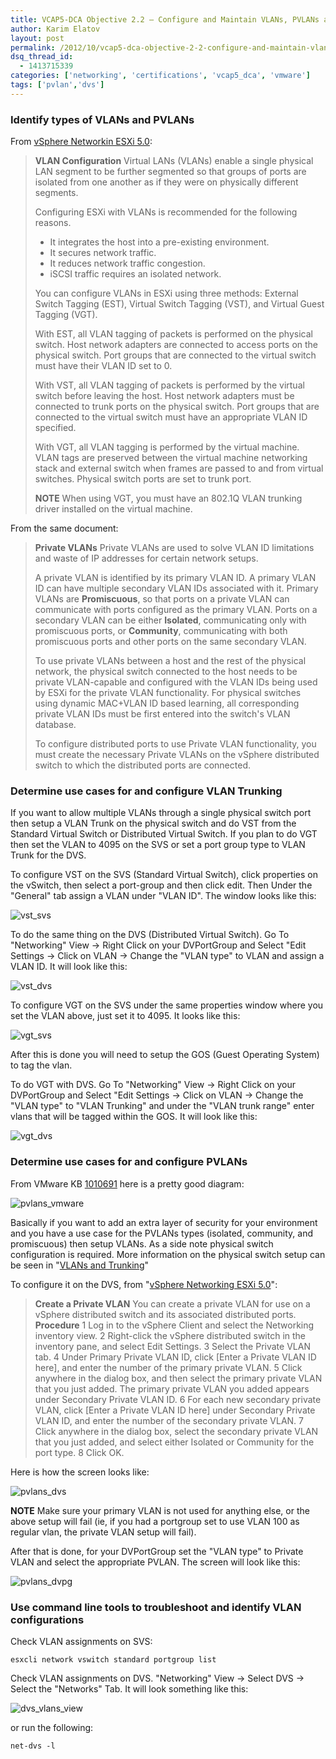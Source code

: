 ```yaml
---
title: VCAP5-DCA Objective 2.2 – Configure and Maintain VLANs, PVLANs and VLAN Settings
author: Karim Elatov
layout: post
permalink: /2012/10/vcap5-dca-objective-2-2-configure-and-maintain-vlans-pvlans-and-vlan-settings/
dsq_thread_id:
  - 1413715339
categories: ['networking', 'certifications', 'vcap5_dca', 'vmware']
tags: ['pvlan','dvs']
---
```


### Identify types of VLANs and PVLANs

From [vSphere Networkin ESXi 5.0](http://pubs.vmware.com/vsphere-50/topic/com.vmware.ICbase/PDF/vsphere-esxi-vcenter-server-50-networking-guide.pdf):

> **VLAN Configuration**
> Virtual LANs (VLANs) enable a single physical LAN segment to be further segmented so that groups of ports are isolated from one another as if they were on physically different segments.
>
> Configuring ESXi with VLANs is recommended for the following reasons.
>
> *   It integrates the host into a pre-existing environment.
> *   It secures network traffic.
> *   It reduces network traffic congestion.
> *   iSCSI traffic requires an isolated network.
>
> You can configure VLANs in ESXi using three methods: External Switch Tagging (EST), Virtual Switch Tagging (VST), and Virtual Guest Tagging (VGT).
>
> With EST, all VLAN tagging of packets is performed on the physical switch. Host network adapters are connected to access ports on the physical switch. Port groups that are connected to the virtual switch must have their VLAN ID set to 0.
>
> With VST, all VLAN tagging of packets is performed by the virtual switch before leaving the host. Host network adapters must be connected to trunk ports on the physical switch. Port groups that are connected to the virtual switch must have an appropriate VLAN ID specified.
>
> With VGT, all VLAN tagging is performed by the virtual machine. VLAN tags are preserved between the virtual machine networking stack and external switch when frames are passed to and from virtual switches. Physical switch ports are set to trunk port.
>
> **NOTE** When using VGT, you must have an 802.1Q VLAN trunking driver installed on the virtual machine.

From the same document:

> **Private VLANs**
> Private VLANs are used to solve VLAN ID limitations and waste of IP addresses for certain network setups.
>
> A private VLAN is identified by its primary VLAN ID. A primary VLAN ID can have multiple secondary VLAN IDs associated with it. Primary VLANs are **Promiscuous**, so that ports on a private VLAN can communicate with ports configured as the primary VLAN. Ports on a secondary VLAN can be either **Isolated**, communicating only with promiscuous ports, or **Community**, communicating with both promiscuous ports and other ports on the same secondary VLAN.
>
> To use private VLANs between a host and the rest of the physical network, the physical switch connected to the host needs to be private VLAN-capable and configured with the VLAN IDs being used by ESXi for the private VLAN functionality. For physical switches using dynamic MAC+VLAN ID based learning, all corresponding private VLAN IDs must be first entered into the switch's VLAN database.
>
> To configure distributed ports to use Private VLAN functionality, you must create the necessary Private VLANs on the vSphere distributed switch to which the distributed ports are connected.

### Determine use cases for and configure VLAN Trunking

If you want to allow multiple VLANs through a single physical switch port then setup a VLAN Trunk on the physical switch and do VST from the Standard Virtual Switch or Distributed Virtual Switch. If you plan to do VGT then set the VLAN to 4095 on the SVS or set a port group type to VLAN Trunk for the DVS.

To configure VST on the SVS (Standard Virtual Switch), click properties on the vSwitch, then select a port-group and then click edit. Then Under the "General" tab assign a VLAN under "VLAN ID". The window looks like this:

![vst_svs](https://github.com/elatov/uploads/raw/master/2012/09/vst_svs.png)

To do the same thing on the DVS (Distributed Virtual Switch). Go To "Networking" View -> Right Click on your DVPortGroup and Select "Edit Settings -> Click on VLAN -> Change the "VLAN type" to VLAN and assign a VLAN ID. It will look like this:

![vst_dvs](https://github.com/elatov/uploads/raw/master/2012/09/vst_dvs.png)

To configure VGT on the SVS under the same properties window where you set the VLAN above, just set it to 4095. It looks like this:

![vgt_svs](https://github.com/elatov/uploads/raw/master/2012/09/vgt_svs.png)

After this is done you will need to setup the GOS (Guest Operating System) to tag the vlan.

To do VGT with DVS. Go To "Networking" View -> Right Click on your DVPortGroup and Select "Edit Settings -> Click on VLAN -> Change the "VLAN type" to "VLAN Trunking" and under the "VLAN trunk range" enter vlans that will be tagged within the GOS. It will look like this:

![vgt_dvs](https://github.com/elatov/uploads/raw/master/2012/09/vgt_dvs.png)

### Determine use cases for and configure PVLANs

From VMware KB [1010691](http://kb.vmware.com/kb/1010691) here is a pretty good diagram:

![pvlans_vmware](https://github.com/elatov/uploads/raw/master/2012/09/pvlans_vmware.png)

Basically if you want to add an extra layer of security for your environment and you have a use case for the PVLANs types (isolated, community, and promiscuous) then setup VLANs. As a side note physical switch configuration is required. More information on the physical switch setup can be seen in "[VLANs and Trunking](http://www.ciscopress.com/articles/article.asp?p=29803&#038;seqNum=6)"

To configure it on the DVS, from "[vSphere Networking ESXi 5.0](http://pubs.vmware.com/vsphere-50/topic/com.vmware.ICbase/PDF/vsphere-esxi-vcenter-server-50-networking-guide.pdf)":

> **Create a Private VLAN**
> You can create a private VLAN for use on a vSphere distributed switch and its associated distributed ports.
> **Procedure**
> 1 Log in to the vSphere Client and select the Networking inventory view.
> 2 Right-click the vSphere distributed switch in the inventory pane, and select Edit Settings.
> 3 Select the Private VLAN tab.
> 4 Under Primary Private VLAN ID, click [Enter a Private VLAN ID here], and enter the number of the primary private VLAN.
> 5 Click anywhere in the dialog box, and then select the primary private VLAN that you just added. The primary private VLAN you added appears under Secondary Private VLAN ID.
> 6 For each new secondary private VLAN, click [Enter a Private VLAN ID here] under Secondary Private VLAN ID, and enter the number of the secondary private VLAN.
> 7 Click anywhere in the dialog box, select the secondary private VLAN that you just added, and select either Isolated or Community for the port type.
> 8 Click OK.

Here is how the screen looks like:

![pvlans_dvs](https://github.com/elatov/uploads/raw/master/2012/09/pvlans_dvs.png)

**NOTE** Make sure your primary VLAN is not used for anything else, or the above setup will fail (ie, if you had a portgroup set to use VLAN 100 as regular vlan, the private VLAN setup will fail).

After that is done, for your DVPortGroup set the "VLAN type" to Private VLAN and select the appropriate PVLAN. The screen will look like this:

![pvlans_dvpg](https://github.com/elatov/uploads/raw/master/2012/09/pvlans_dvpg.png)

### Use command line tools to troubleshoot and identify VLAN configurations

Check VLAN assignments on SVS:


	esxcli network vswitch standard portgroup list


Check VLAN assignments on DVS. "Networking" View -> Select DVS -> Select the "Networks" Tab. It will look something like this:

![dvs_vlans_view](https://github.com/elatov/uploads/raw/master/2012/09/dvs_vlans_view.png)

or run the following:


	net-dvs -l
